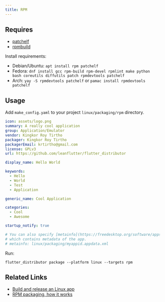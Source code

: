 ```yaml
---
title: RPM
---
```


## Requires

- [patchelf](https://github.com/NixOS/patchelf)
- [rpmbuild](https://rpm-packaging-guide.github.io/#prerequisites)

Install requirements:

- Debian/Ubuntu: `apt install rpm patchelf`
- Fedora: `dnf install gcc rpm-build rpm-devel rpmlint make python bash coreutils diffutils patch rpmdevtools patchelf`
- Arch: `yay -S rpmdevtools patchelf` or `pamac install rpmdevtools patchelf`

## Usage

Add `make_config.yaml` to your project `linux/packaging/rpm` directory.

```yaml
icon: assets/logo.png
summary: A really cool application
group: Application/Emulator
vendor: Kingkor Roy Tirtho
packager: Kingkor Roy Tirtho
packagerEmail: krtirtho@gmail.com
license: GPLv3
url: https://github.com/leanflutter/flutter_distributor

display_name: Hello World

keywords:
  - Hello
  - World
  - Test
  - Application

generic_name: Cool Application

categories:
  - Cool
  - Awesome

startup_notify: true

# You can also specify [metainfo](https://freedesktop.org/software/appstream/docs/chap-Quickstart.html) file
# which contains metadata of the app.
# metainfo: linux/packaging/myappid.appdata.xml
```

Run:

```
flutter_distributor package --platform linux --targets rpm
```

## Related Links

- [Build and release an Linux app](https://docs.flutter.dev/deployment/linux)
- [RPM packaging, how it works](https://rpm-packaging-guide.github.io/)
